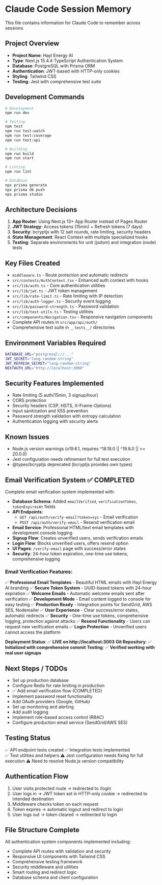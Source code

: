 # Claude Code Session Memory

This file contains information for Claude Code to remember across sessions.

## Project Overview
- **Project Name**: Hayl Energy AI
- **Type**: Next.js 15.4.4 TypeScript Authentication System
- **Database**: PostgreSQL with Prisma ORM
- **Authentication**: JWT-based with HTTP-only cookies
- **Styling**: Tailwind CSS
- **Testing**: Jest with comprehensive test suite

## Development Commands
```bash
# Development
npm run dev

# Testing
npm test
npm run test:watch
npm run test:coverage
npm run test:api

# Building
npm run build
npm run start

# Linting
npm run lint

# Database
npx prisma generate
npx prisma db push
npx prisma studio
```

## Architecture Decisions
1. **App Router**: Using Next.js 13+ App Router instead of Pages Router
2. **JWT Strategy**: Access tokens (15min) + Refresh tokens (7 days)
3. **Security**: bcryptjs with 12 salt rounds, rate limiting, security headers
4. **State Management**: React Context with multiple specialized hooks
5. **Testing**: Separate environments for unit (jsdom) and integration (node) tests

## Key Files Created
- `middleware.ts` - Route protection and automatic redirects
- `src/contexts/AuthContext.tsx` - Enhanced auth context with hooks
- `src/lib/auth.ts` - Core authentication utilities
- `src/lib/jwt.ts` - JWT token management
- `src/lib/rate-limit.ts` - Rate limiting with IP detection
- `src/lib/auth-logger.ts` - Security event logging
- `src/lib/password-strength.ts` - Password validation
- `src/lib/test-utils.ts` - Testing utilities
- `src/components/Navigation.tsx` - Responsive navigation components
- Complete API routes in `src/app/api/auth/`
- Comprehensive test suite in `__tests__/` directories

## Environment Variables Required
```bash
DATABASE_URL="postgresql://..."
JWT_SECRET="long-random-string"
JWT_REFRESH_SECRET="long-random-string" 
NEXTAUTH_URL="http://localhost:3000"
```

## Security Features Implemented
- Rate limiting (5 auth/15min, 3 signup/hour)
- CORS protection
- Security headers (CSP, HSTS, X-Frame-Options)
- Input sanitization and XSS prevention
- Password strength validation with entropy calculation
- Authentication logging with security alerts

## Known Issues
- Node.js version warnings (v19.6.1, requires ^18.18.0 || ^19.8.0 || >= 20.0.0)
- Jest configuration needs refinement for full test execution
- @types/bcryptjs deprecated (bcryptjs provides own types)

## Email Verification System ✅ **COMPLETED**
Complete email verification system implemented with:
- **Database Schema**: Added `emailVerified`, `verificationToken`, `tokenExpiresAt` fields
- **API Endpoints**: 
  - `GET /api/auth/verify-email?token=xyz` - Email verification
  - `POST /api/auth/verify-email` - Resend verification email
- **Email Service**: Professional HTML/text email templates with development console logging
- **Signup Flow**: Creates unverified users, sends verification emails
- **Login Flow**: Blocks unverified users, offers resend option
- **UI Pages**: `/verify-email` page with success/error states
- **Security**: 24-hour token expiration, one-time use tokens, comprehensive logging

### Email Verification Features:
✅ **Professional Email Templates** - Beautiful HTML emails with Hayl Energy AI branding
✅ **Secure Token System** - UUID-based tokens with 24-hour expiration
✅ **Welcome Emails** - Automatic welcome emails sent after verification
✅ **Development Mode** - Email content logged to console for easy testing
✅ **Production Ready** - Integration points for SendGrid, AWS SES, Nodemailer
✅ **User Experience** - Clear success/error states, automatic redirects
✅ **Security** - One-time use tokens, comprehensive logging, protection against attacks
✅ **Resend Functionality** - Users can request new verification emails
✅ **Login Protection** - Unverified users cannot access the platform

**Deployment Status**: ✅ **LIVE on http://localhost:3003**
**Git Repository**: ✅ **Initialized with comprehensive commit**
**Testing**: ✅ **Verified working with real user signups**

## Next Steps / TODOs
- Set up production database
- Configure Redis for rate limiting in production
- ✅ Add email verification flow (COMPLETED)
- Implement password reset functionality
- Add OAuth providers (Google, GitHub)
- Set up monitoring and alerting
- Add audit logging
- Implement role-based access control (RBAC)
- Configure production email service (SendGrid/AWS SES)

## Testing Status
✅ API endpoint tests created
✅ Integration tests implemented  
✅ Test utilities and helpers
⚠️ Jest configuration needs fixing for full execution
⚠️ Need to resolve Node.js version compatibility

## Authentication Flow
1. User visits protected route → redirected to /login
2. User logs in → JWT token set in HTTP-only cookie → redirected to intended destination
3. Middleware checks token on each request
4. Token expires → automatic logout and redirect to login
5. User logs out → token cleared → redirected to login

## File Structure Complete
All authentication system components implemented including:
- Complete API routes with validation and security
- Responsive UI components with Tailwind CSS
- Comprehensive testing framework
- Security middleware and utilities
- Smart routing and redirect logic
- Database schema and client configuration